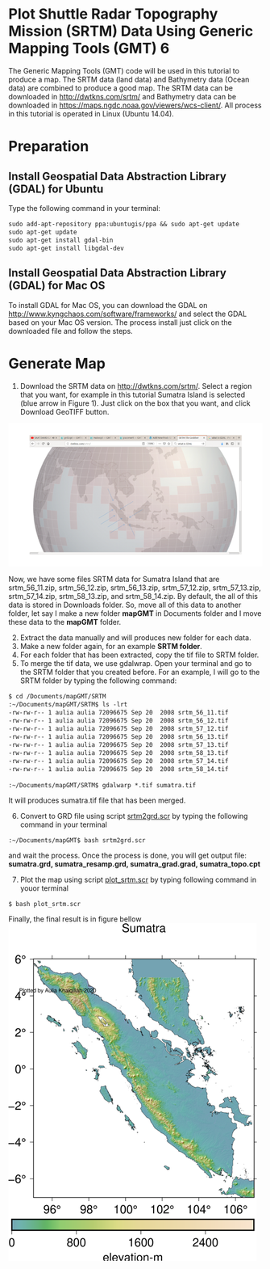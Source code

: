 # Plot Shuttle Radar Topography Mission (SRTM) Data Using Generic Mapping Tools (GMT) 6
The Generic Mapping Tools (GMT) code will be used in this tutorial to produce a map. The SRTM data (land data) and Bathymetry data (Ocean data) are combined to produce a good map. The SRTM data can be downloaded in http://dwtkns.com/srtm/ and Bathymetry data can be downloaded in https://maps.ngdc.noaa.gov/viewers/wcs-client/. All process in this tutorial is operated in Linux (Ubuntu 14.04).

# Preparation
## Install  Geospatial Data Abstraction Library (GDAL) for Ubuntu
Type the following command in your terminal:
```
sudo add-apt-repository ppa:ubuntugis/ppa && sudo apt-get update
sudo apt-get update
sudo apt-get install gdal-bin
sudo apt-get install libgdal-dev
```
## Install  Geospatial Data Abstraction Library (GDAL) for Mac OS
To install GDAL for Mac OS, you can download the GDAL on http://www.kyngchaos.com/software/frameworks/ and select the GDAL based on your Mac OS version. The process install just click on the downloaded file and follow the steps.

# Generate Map
1. Download the SRTM data on http://dwtkns.com/srtm/. Select a region that you want, for example in this tutorial Sumatra Island is selected (blue arrow in Figure 1). Just click on the box that you want, and click Download GeoTIFF button.

![Figure 1](https://github.com/auliakhalqillah/PlotSRTM_GMT/blob/main/srtm1.png)

Now, we have some files SRTM data for Sumatra Island that are srtm_56_11.zip, srtm_56_12.zip, srtm_56_13.zip, srtm_57_12.zip, srtm_57_13.zip, srtm_57_14.zip, srtm_58_13.zip, and srtm_58_14.zip. By default, the all of this data is stored in Downloads folder. So, move all of this data to another folder, let say I make a new folder __mapGMT__ in Documents folder and I move these data to the __mapGMT__ folder.

2. Extract the data manually and will produces new folder for each data.
3. Make a new folder again, for an example __SRTM folder__.
4. For each folder that has been extracted, copy the tif file to SRTM folder. 
5. To merge the tif data, we use gdalwrap. Open your terminal and go to the SRTM folder that you created before. For an example, I will go to the SRTM folder by typing the following command:

```
$ cd /Documents/mapGMT/SRTM
:~/Documents/mapGMT/SRTM$ ls -lrt
-rw-rw-r-- 1 aulia aulia 72096675 Sep 20  2008 srtm_56_11.tif
-rw-rw-r-- 1 aulia aulia 72096675 Sep 20  2008 srtm_56_12.tif
-rw-rw-r-- 1 aulia aulia 72096675 Sep 20  2008 srtm_57_12.tif
-rw-rw-r-- 1 aulia aulia 72096675 Sep 20  2008 srtm_56_13.tif
-rw-rw-r-- 1 aulia aulia 72096675 Sep 20  2008 srtm_57_13.tif
-rw-rw-r-- 1 aulia aulia 72096675 Sep 20  2008 srtm_58_13.tif
-rw-rw-r-- 1 aulia aulia 72096675 Sep 20  2008 srtm_57_14.tif
-rw-rw-r-- 1 aulia aulia 72096675 Sep 20  2008 srtm_58_14.tif

:~/Documents/mapGMT/SRTM$ gdalwarp *.tif sumatra.tif
```
It will produces sumatra.tif file that has been merged.

6. Convert to GRD file using script [srtm2grd.scr](https://github.com/auliakhalqillah/PlotSRTM_GMT/blob/main/srtm2grd.scr) by typing the following command in your terminal
```
:~/Documents/mapGMT$ bash srtm2grd.scr
```
and wait the process. Once the process is done, you will get output file: __sumatra.grd, sumatra_resamp.grd, sumatra_grad.grad, sumatra_topo.cpt__

7. Plot the map using script [plot_srtm.scr](https://github.com/auliakhalqillah/PlotSRTM_GMT/blob/main/plot_srtm.scr) by typing following command in youor terminal
```
$ bash plot_srtm.scr
```
Finally, the final result is in figure bellow
![fig2](https://github.com/auliakhalqillah/PlotSRTM_GMT/blob/main/srtm_result.png)
